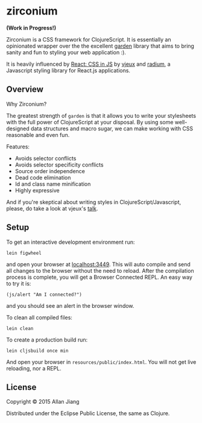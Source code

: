 # zirconium

**(Work in Progress!)**

Zirconium is a CSS framework for ClojureScript. It is essentially an opinionated
wrapper over the the excellent [garden][garden] library that aims to bring
sanity and fun to styling your web application :).

It is heavily influenced by [React: CSS in JS][css-in-js] by
[vjeux][vjeux] and [radium][radium], a Javascript styling library for
React.js applications.

[radium]: https://github.com/FormidableLabs/radium

[garden]: https://github.com/noprompt/garden

[vjeux]: https://twitter.com/Vjeux

## Overview

Why Zirconium?

The greatest strength of `garden` is that it allows you to write your
stylesheets with the full power of ClojureScript at your disposal. By using some
well-designed data structures and macro sugar, we can make working with CSS
reasonable and even fun.

Features:
- Avoids selector conflicts
- Avoids selector specificity conflicts
- Source order independence
- Dead code elimination
- Id and class name minification
- Highly expressive

And if you're skeptical about writing styles in ClojureScript/Javascript,
please, do take a look at vjeux's [talk][css-in-js].

[css-in-js]: https://speakerdeck.com/vjeux/react-css-in-js

## Setup

To get an interactive development environment run:

    lein figwheel

and open your browser at [localhost:3449](http://localhost:3449/).
This will auto compile and send all changes to the browser without the
need to reload. After the compilation process is complete, you will
get a Browser Connected REPL. An easy way to try it is:

    (js/alert "Am I connected?")

and you should see an alert in the browser window.

To clean all compiled files:

    lein clean

To create a production build run:

    lein cljsbuild once min

And open your browser in `resources/public/index.html`. You will not
get live reloading, nor a REPL. 

## License

Copyright © 2015 Allan Jiang

Distributed under the Eclipse Public License, the same as Clojure.
